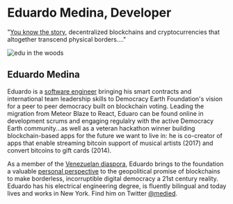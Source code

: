 # Eduardo Medina, Developer
"[You know the story](https://medium.com/@medied/on-nations-and-money-70172be74f2b), decentralized blockchains and cryptocurrencies that altogether transcend physical borders...."

![edu in the woods](https://user-images.githubusercontent.com/24529258/37480639-fbcddaf8-283c-11e8-976a-80f65332bbf0.jpg)

## Eduardo Medina

Eduardo is a [software engineer](https://www.linkedin.com/in/medied/) bringing his smart contracts and international team leadership skills to Democracy Earth Foundation's vision for a peer to peer democracy built on blockchain voting. Leading the migration from Meteor Blaze to React, Eduaro can be found online in development scrums and engaging regulalry with the active Democracy Earth community...as well as a veteran hackathon winner building blockchain-based apps for the future we want to live in: he is co-creator of apps that enable streaming bitcoin support of musical artists (2017) and convert bitcoins to gift cards (2014). 

As a member of the [Venezuelan diaspora](https://words.democracy.earth/blockchain-and-the-venezuelan-diaspora-383ec282c70), Eduardo brings to the foundation a valuable [personal perspective](https://words.democracy.earth/venezuelas-initial-country-offering-ef45de49aea4) to the geopolitical promise of blockchains to make borderless, incorruptible digital democracy a 21st century reality.  Eduardo has his electrical engineering degree, is fluently bilingual and today lives and works in New York. Find him on Twitter [@medied](https://twitter.com/medied).
